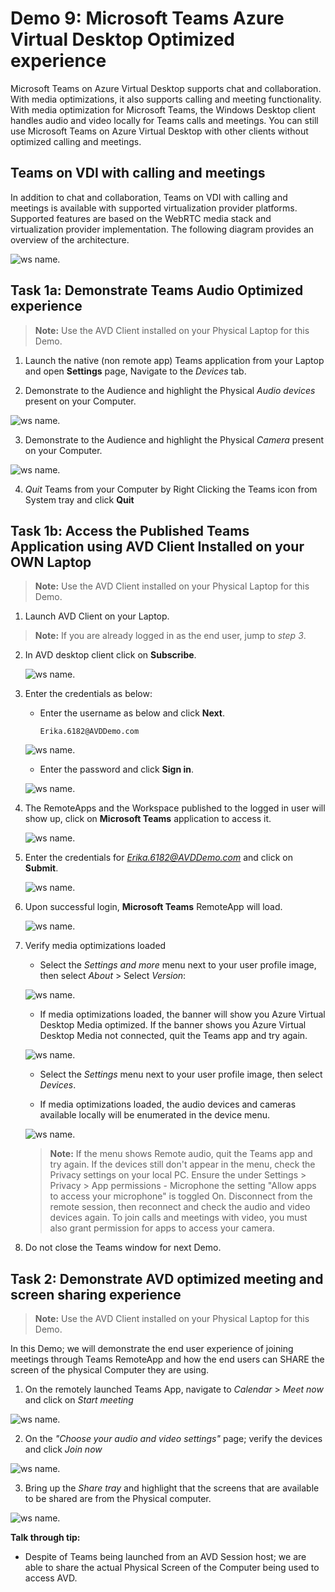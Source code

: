 # **Demo 9: Microsoft Teams Azure Virtual Desktop Optimized experience**

Microsoft Teams on Azure Virtual Desktop supports chat and collaboration. With media optimizations, it also supports calling and meeting functionality.
With media optimization for Microsoft Teams, the Windows Desktop client handles audio and video locally for Teams calls and meetings. You can still use Microsoft Teams on Azure Virtual Desktop with other clients without optimized calling and meetings.

## Teams on VDI with calling and meetings

In addition to chat and collaboration, Teams on VDI with calling and meetings is available with supported virtualization provider platforms. Supported features are based on the WebRTC media stack and virtualization provider implementation. The following diagram provides an overview of the architecture.

![ws name.](media/img43.png)

## **Task 1a: Demonstrate Teams Audio Optimized experience**

>**Note:** Use the AVD Client installed on your Physical Laptop for this Demo.

1.	Launch the native (non remote app) Teams application from your Laptop and open **Settings** page, Navigate to the *Devices* tab.

2.	Demonstrate to the Audience and highlight the Physical *Audio devices* present on your Computer.

![ws name.](media/img44.png)

3.	Demonstrate to the Audience and highlight the Physical *Camera* present on your Computer.

![ws name.](media/img45.png)

4.	*Quit* Teams from your Computer by Right Clicking the Teams icon from System tray and click **Quit**



## **Task 1b: Access the Published Teams Application using AVD Client Installed on your OWN Laptop**

>**Note:** Use the AVD Client installed on your Physical Laptop for this Demo.

1. Launch AVD Client on your Laptop.

>**Note:** If you are already logged in as the end user, jump to *step 3*.

2. In AVD desktop client click on **Subscribe**.

   ![ws name.](media/img9.png)

3. Enter the credentials as below:

   - Enter the username as below and click **Next**.
       ```
       Erika.6182@AVDDemo.com
       ```   

   ![ws name.](media/img10.png)   
   
   - Enter the password <inject key="demo Admin Password" /> and click **Sign in**.   

   ![ws name.](media/img11.png)

4. The RemoteApps and the Workspace published to the logged in user will show up, click on **Microsoft Teams** application to access it.

   ![ws name.](media/img46.png)
   
5. Enter the credentials for *Erika.6182@AVDDemo.com* and click on **Submit**.

   ![ws name.](media/img14.png)

6. Upon successful login, **Microsoft Teams** RemoteApp will load. 

   ![ws name.](media/img47.png)
   

7. Verify media optimizations loaded

    - Select the *Settings and more* menu next to your user profile image, then select *About* > Select *Version*:

    ![ws name.](media/img48.png)

    - If media optimizations loaded, the banner will show you Azure Virtual Desktop Media optimized. If the banner shows you Azure Virtual Desktop Media not connected, quit the Teams app and try again.

    ![ws name.](media/img49.png)

    - Select the *Settings* menu next to your user profile image, then select *Devices*.

    - If media optimizations loaded, the audio devices and cameras available locally will be enumerated in the device menu.

    ![ws name.](media/img50.png)    

    >**Note:** If the menu shows Remote audio, quit the Teams app and try again. If the devices still don't appear in the menu, check the Privacy settings on your local PC. Ensure the under Settings > Privacy > App permissions - Microphone the setting "Allow apps to access your microphone" is toggled On. Disconnect from the remote session, then reconnect and check the audio and video devices again. To join calls and meetings with video, you must also grant permission for apps to access your camera.

8. Do not close the Teams window for next Demo.


## **Task 2: Demonstrate AVD optimized meeting and screen sharing experience**

>**Note:** Use the AVD Client installed on your Physical Laptop for this Demo.

In this Demo; we will demonstrate the end user experience of joining meetings through Teams RemoteApp and how the end users can SHARE the screen of the physical Computer they are using.

1. On the remotely launched Teams App, navigate to *Calendar* > *Meet now* and click on *Start meeting*

![ws name.](media/img52.png)

2. On the *"Choose your audio and video settings"* page; verify the devices and click *Join now*

![ws name.](media/img53.png)

3. Bring up the *Share tray* and highlight that the screens that are available to be shared are from the Physical computer.

![ws name.](media/img54.png)

**Talk through tip:**
 - Despite of Teams being launched from an AVD Session host; we are able to share the actual Physical Screen of the Computer being used to access AVD.